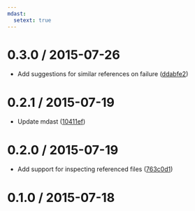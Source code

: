 ```yaml
---
mdast:
  setext: true
---
```


<!--lint disable no-multiple-toplevel-headings-->

0.3.0 / 2015-07-26
==================

*   Add suggestions for similar references on failure ([ddabfe2](https://github.com/wooorm/mdast-validate-links/commit/ddabfe2))

0.2.1 / 2015-07-19
==================

*   Update mdast ([10411ef](https://github.com/wooorm/mdast-validate-links/commit/10411ef))

0.2.0 / 2015-07-19
==================

*   Add support for inspecting referenced files ([763c0d1](https://github.com/wooorm/mdast-validate-links/commit/763c0d1))

0.1.0 / 2015-07-18
==================
